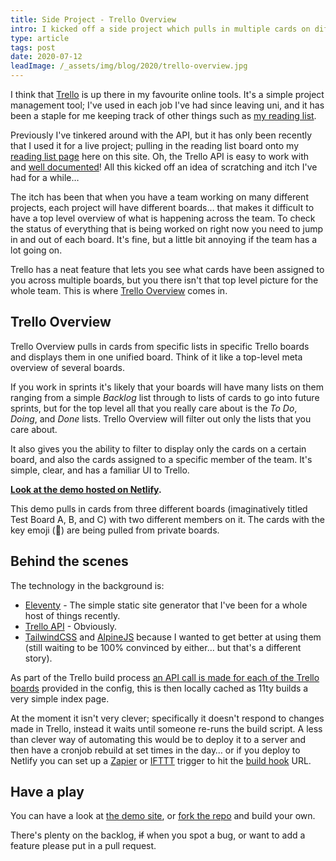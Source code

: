 ```yaml
---
title: Side Project - Trello Overview
intro: I kicked off a side project which pulls in multiple cards on different Trello boards…
type: article
tags: post
date: 2020-07-12
leadImage: /_assets/img/blog/2020/trello-overview.jpg
---
```


I think that [Trello](https://www.trello.com) is up there in my favourite online tools. It's a simple project management tool; I've used in each job I've had since leaving uni, and it has been a staple for me keeping track of other things such as [my reading list](https://trello.com/b/HQyrNteG/reading-list).

Previously I've tinkered around with the API, but it has only been recently that I used it for a live project; pulling in the reading list board onto my [reading list page](/reading-list) here on this site. Oh, the Trello API is easy to work with and [well documented](https://developer.atlassian.com/cloud/trello/rest/api-group-actions/)! All this kicked off an idea of scratching and itch I've had for a while…

The itch has been that when you have a team working on many different projects, each project will have different boards… that makes it difficult to have a top level overview of what is happening across the team. To check the status of everything that is being worked on right now you need to jump in and out of each board. It's fine, but a little bit annoying if the team has a lot going on.

Trello has a neat feature that lets you see what cards have been assigned to you across multiple boards, but you there isn't that top level picture for the whole team. This is where [Trello Overview](https://jamesdoc.github.io/trello-overview/) comes in.

## Trello Overview

Trello Overview pulls in cards from specific lists in specific Trello boards and displays them in one unified board. Think of it like a top-level meta overview of several boards.

If you work in sprints it's likely that your boards will have many lists on them ranging from a simple _Backlog_ list through to lists of cards to go into future sprints, but for the top level all that you really care about is the _To Do_, _Doing_, and _Done_ lists. Trello Overview will filter out only the lists that you care about.

It also gives you the ability to filter to display only the cards on a certain board, and also the cards assigned to a specific member of the team. It's simple, clear, and has a familiar UI to Trello.

**[Look at the demo hosted on Netlify](https://trello-overview.netlify.app/).**

This demo pulls in cards from three different boards (imaginatively titled Test Board A, B, and C) with two different members on it. The cards with the key emoji (🔑) are being pulled from private boards.

## Behind the scenes

The technology in the background is:

- [Eleventy](https://www.11ty.dev/) - The simple static site generator that I've been for a whole host of things recently.
- [Trello API](https://developer.atlassian.com/cloud/trello/rest/api-group-actions/) - Obviously.
- [TailwindCSS](https://tailwindcss.com/) and [AlpineJS](https://github.com/alpinejs/alpine) because I wanted to get better at using them (still waiting to be 100% convinced by either… but that's a different story).

As part of the Trello build process [an API call is made for each of the Trello boards](https://developer.atlassian.com/cloud/trello/rest/api-group-boards/#api-boards-id-get) provided in the config, this is then locally cached as 11ty builds a very simple index page.

At the moment it isn't very clever; specifically it doesn't respond to changes made in Trello, instead it waits until someone re-runs the build script. A less than clever way of automating this would be to deploy it to a server and then have a cronjob rebuild at set times in the day… or if you deploy to Netlify you can set up a [Zapier](https://flaviocopes.com/netlify-auto-deploy/) or [IFTTT](https://ifttt.com/date_and_time) trigger to hit the [build hook](https://docs.netlify.com/configure-builds/build-hooks/) URL.

## Have a play

You can have a look at [the demo site](https://trello-overview.netlify.app/), or [fork the repo](https://github.com/jamesdoc/trello-overview) and build your own.

There's plenty on the backlog, <s>if</s> when you spot a bug, or want to add a feature please put in a pull request.
